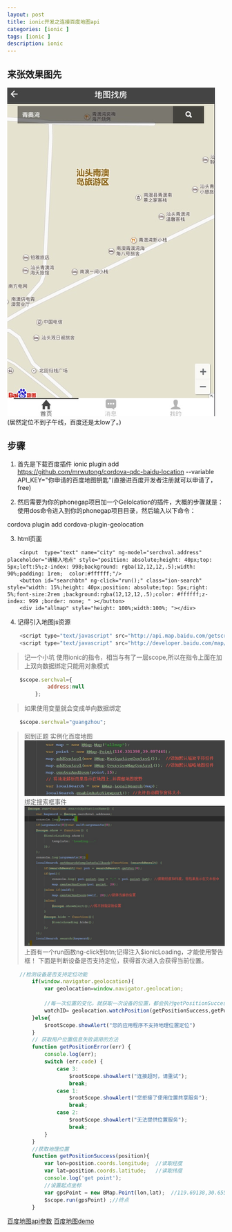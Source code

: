 ```yaml
---
layout: post
title: ionic开发之连接百度地图api
categories: [ionic ]
tags: [ionic ]
description: ionic
---
```



## 来张效果图先
![](/images/ionic/ionic_map.jpg "ionic_map ionic")
(居然定位不到子午线，百度还是太low了。)

## 步骤

1. 首先是下载百度插件
ionic plugin add https://github.com/mrwutong/cordova-qdc-baidu-location --variable API_KEY="你申请的百度地图钥匙"(直接进百度开发者注册就可以申请了，free)

2. 然后需要为你的phonegap项目加一个Gelolcation的插件，大概的步骤就是：使用dos命令进入到你的phonegap项目目录，然后输入以下命令：

cordova plugin add cordova-plugin-geolocation

3. html页面
```
    <input  type="text" name="city" ng-model="serchval.address"  placeholder="请输入地点" style="position: absolute;height: 40px;top: 5px;left:5%;z-index: 998;background: rgba(12,12,12,.5);width: 90%;padding: 1rem;  color:#ffffff;"/>
    <button id="searchbtn" ng-click="run();" class="ion-search" style="width: 15%;height: 40px;position: absolute;top: 5px;right: 5%;font-size:2rem ;background:rgba(12,12,12,.5);color: #ffffff;z-index: 999 ;border: none; " ></button>
    <div id="allmap" style="height: 100%;width:100%; "></div>
```
4. 记得引入地图js资源
```javascript
    <script type="text/javascript" src="http://api.map.baidu.com/getscript?v=2.0&ak=CcZMawdycw5SPGc7rKXpokqR"></script>
    <script type="text/javascript" src="http://developer.baidu.com/map/jsdemo/demo/convertor.js"></script>
```

> 记一个小坑
使用ionic的指令，相当与有了一层scope,所以在指令上面在加上双向数据绑定只能用对象模式
```javascript
    $scope.serchval={
             address:null
         };
```
> 如果使用变量就会变成单向数据绑定
```javascript
    $scope.serchval="guangzhou";     
```
 

>回到正题 实例化百度地图
![](/images/ionic/ionic_map2.jpg "ionic_map2 ionic")
绑定搜索框事件
![](/images/ionic/ionic_map3.jpg "ionic_map3 ionic")
	上面有一个run函数ng-click到btn;记得注入$ionicLoading，才能使用警告框！
	下面是判断设备是否支持定位，获得首次进入会获得当前位置。
```javascript
	//检测设备是否支持定位功能
        if(window.navigator.geolocation){
            var geolocation=window.navigator.geolocation;

            //每一次位置的变化，就获取一次设备的位置，都会执行getPositionSuccess回调函数
            watchID= geolocation.watchPosition(getPositionSuccess,getPositionError);
        }else{
            $rootScope.showAlert("您的应用程序不支持地理位置定位")
        }
        // 获取用户位置信息失败调用的方法
        function getPositionError(err) {
            console.log(err);
            switch (err.code) {
                case 3:
                    $rootScope.showAlert("连接超时，请重试");
                    break;
                case 1:
                    $rootScope.showAlert("您拒接了使用位置共享服务");
                    break;
                case 2:
                    $rootScope.showAlert("无法提供位置服务");
                    break;
            }
        }
        //获取地理位置
        function getPositionSuccess(position){
            var lon=position.coords.longitude;  //读取经度
            var lat=position.coords.latitude;   //读取纬度
            console.log('get point');
            //设置起点坐标
            var gpsPoint = new BMap.Point(lon,lat);  //119.69138,30.655101
            $scope.run(gpsPoint) ;//终点
        }
```
[百度地图api参数](http://developer.baidu.com/map/reference/index.php?title=Class:%E6%9C%8D%E5%8A%A1%E7%B1%BB/LocalSearch)
[百度地图demo](http://developer.baidu.com/map/jsdemo.htm#i7_1)